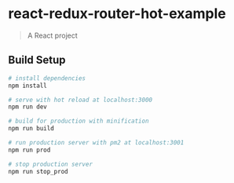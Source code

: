 # react-redux-router-hot-example

> A React project

## Build Setup

``` bash
# install dependencies
npm install

# serve with hot reload at localhost:3000
npm run dev

# build for production with minification
npm run build

# run production server with pm2 at localhost:3001
npm run prod

# stop production server
npm run stop_prod
